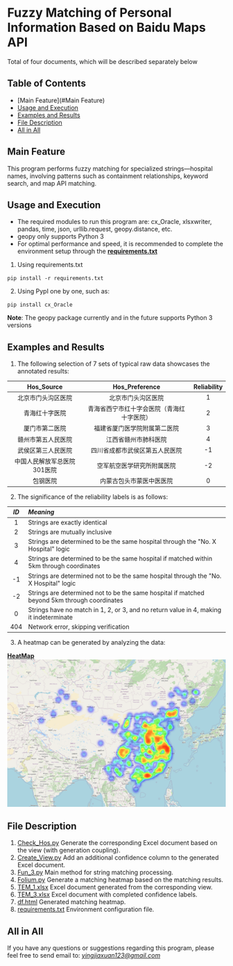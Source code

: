 # Fuzzy Matching of Personal Information Based on Baidu Maps API
 Total of four documents, which will be described separately below

## Table of Contents

* [Main Feature](#Main Feature)
* [Usage and Execution](#Usage_and_Execution)
* [Examples and Results](#Examples_and_Results)
* [File Description](#File_Description)
* [All in All](#All_in_All)

## Main Feature
This program performs fuzzy matching for specialized strings—hospital names, involving patterns such as containment relationships, keyword search, and map API matching.
## Usage and Execution
- The required modules to run this program are: cx_Oracle, xlsxwriter, pandas, time, json, urllib.request, geopy.distance, etc.
- geopy only supports Python 3
- For optimal performance and speed, it is recommended to complete the environment setup through the [**requirements.txt**](https://github.com/yingjiaxuan/Intern_2_public/blob/master/requirements.txt)

1. Using requirements.txt
```shell
pip install -r requirements.txt
```

2. Using PypI one by one, such as:
```shell
pip install cx_Oracle
```

**Note**: The geopy package currently and in the future supports Python 3 versions
## Examples and Results
1. The following selection of 7 sets of typical raw data showcases the annotated results:

| Hos_Source | Hos_Preference | Reliability |
| :-----: | :--------: |:-----------:|
|   北京市门头沟区医院  |     北京市门头沟区医院 |      1      |
| 青海红十字医院 |    青海省西宁市红十字会医院（青海红十字医院）|      2      |
| 厦门市第二医院 |    福建省厦门医学院附属第二医院|      3      |
| 赣州市第五人民医院 |    江西省赣州市肺科医院|      4      |
| 武侯区第三人民医院 |    四川省成都市武侯区第五人民医院|     -1      |
| 中国人民解放军总医院301医院 |    空军航空医学研究所附属医院|     -2      |
| 包钢医院 |    内蒙古包头市蒙医中医医院|      0      |

2. The significance of the reliability labels is as follows:

| *ID* | *Meaning* | 
| :-----: | :-------- | 
|1|Strings are exactly identical|
|2|Strings are mutually inclusive|
|3|Strings are determined to be the same hospital through the "No. X Hospital" logic|
|4|Strings are determined to be the same hospital if matched within 5km through coordinates|
|-1|Strings are determined not to be the same hospital through the "No. X Hospital" logic|
|-2|Strings are determined not to be the same hospital if matched beyond 5km through coordinates|
|0|Strings have no match in 1, 2, or 3, and no return value in 4, making it indeterminate|
|404|Network error, skipping verification|

3. A heatmap can be generated by analyzing the data:

[**HeatMap**](https://github.com/yingjiaxuan/Intern_2_public/blob/master/df.html)
![img.png](img.png)

## File Description
1. [Check_Hos.py](https://github.com/yingjiaxuan/Intern_2_public/blob/master/Check_Hos.py)
Generate the corresponding Excel document based on the view (with generation coupling).
2. [Create_View.py](https://github.com/yingjiaxuan/Intern_2_public/blob/master/Create_view.py)
Add an additional confidence column to the generated Excel document.
3. [Fun_3.py](https://github.com/yingjiaxuan/Intern_2_public/blob/master/Fun_3.py)
Main method for string matching processing.
4. [Folium.py](https://github.com/yingjiaxuan/Intern_2_public/blob/master/Folium.py)
Generate a matching heatmap based on the matching results.
5. [TEM_1.xlsx](https://github.com/yingjiaxuan/Intern_2_public/blob/master/TEM_1.xlsx)
Excel document generated from the corresponding view.
6. [TEM_3.xlsx](https://github.com/yingjiaxuan/Intern_2_public/blob/master/TEM_3.xlsx)
Excel document with completed confidence labels.
7. [df.html](https://github.com/yingjiaxuan/Intern_2_public/blob/master/df.html)
Generated matching heatmap.
8. [requirements.txt](https://github.com/yingjiaxuan/Intern_2_public/blob/master/requirements.txt)
Environment configuration file.

## All in All
If you have any questions or suggestions regarding this program, please feel free to send email to: [*yingjiaxuan123@gmail.com*](link)
